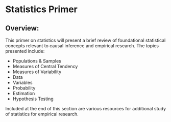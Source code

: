 # Statistics Primer

## Overview:

This primer on statistics will present a brief review of foundational statistical concepts relevant to causal inference and empirical research. The topics presented include:

- Populations & Samples
- Measures of Central Tendency
- Measures of Variability
- Data
- Variables
- Probability
- Estimation
- Hypothesis Testing

Included at the end of this section are various resources for additional study of statistics for empirical research.
